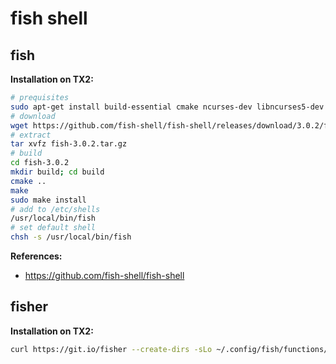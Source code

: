 # fish shell

## fish

**Installation on TX2:**

```sh
# prequisites
sudo apt-get install build-essential cmake ncurses-dev libncurses5-dev libpcre2-dev gettext
# download
wget https://github.com/fish-shell/fish-shell/releases/download/3.0.2/fish-3.0.2.tar.gz
# extract
tar xvfz fish-3.0.2.tar.gz
# build
cd fish-3.0.2
mkdir build; cd build
cmake ..
make
sudo make install
# add to /etc/shells
/usr/local/bin/fish
# set default shell
chsh -s /usr/local/bin/fish
```

**References:**

* https://github.com/fish-shell/fish-shell

## fisher

**Installation on TX2:**

```sh
curl https://git.io/fisher --create-dirs -sLo ~/.config/fish/functions/fisher.fish
```
